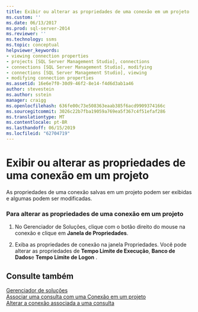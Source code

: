 ```yaml
---
title: Exibir ou alterar as propriedades de uma conexão em um projeto | Microsoft Docs
ms.custom: ''
ms.date: 06/13/2017
ms.prod: sql-server-2014
ms.reviewer: ''
ms.technology: ssms
ms.topic: conceptual
helpviewer_keywords:
- viewing connection properties
- projects [SQL Server Management Studio], connections
- connections [SQL Server Management Studio], modifying
- connections [SQL Server Management Studio], viewing
- modifying connection properties
ms.assetid: 16e6e7f0-30d9-46f2-8e14-f4d6d3ab1a46
author: stevestein
ms.author: sstein
manager: craigg
ms.openlocfilehash: 636fe00c73e508363eaab385f6acd9909374166c
ms.sourcegitcommit: 3026c22b7fba19059a769ea5f367c4f51efaf286
ms.translationtype: MT
ms.contentlocale: pt-BR
ms.lasthandoff: 06/15/2019
ms.locfileid: "62704719"
---
```

# <a name="view-or-change-the-properties-of-a-connection-in-a-project"></a>Exibir ou alterar as propriedades de uma conexão em um projeto
  As propriedades de uma conexão salvas em um projeto podem ser exibidas e algumas podem ser modificadas.  
  
### <a name="to-change-the-properties-of-a-connection-in-a-project"></a>Para alterar as propriedades de uma conexão em um projeto  
  
1.  No Gerenciador de Soluções, clique com o botão direito do mouse na conexão e clique em **Janela de Propriedades**.  
  
2.  Exiba as propriedades de conexão na janela Propriedades. Você pode alterar as propriedades de **Tempo Limite de Execução**, **Banco de Dados**e **Tempo Limite de Logon** .  
  
## <a name="see-also"></a>Consulte também  
 [Gerenciador de soluções](solution-explorer.md)   
 [Associar uma consulta com uma Conexão em um projeto](associate-a-query-with-a-connection-in-a-project.md)   
 [Alterar a conexão associada a uma consulta](change-the-connection-associated-with-a-query.md)  
  
  
